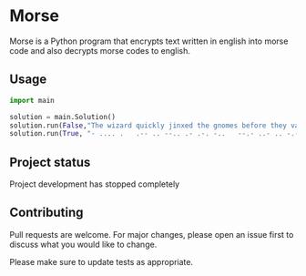# Morse
Morse is a Python program that encrypts text written in english into morse code and also decrypts morse codes to english.

## Usage
```python
import main

solution = main.Solution()
solution.run(False,"The wizard quickly jinxed the gnomes before they vaporized.") # return '- .... .   .-- .. --.. .- .-. -..   --.- ..- .. -.-. -.- .-.. -.--   .--- .. -. -..- . -..   - .... .   --. -. --- -- . ...   -... . ..-. --- .-. .   - .... . -.--   ...- .- .--. --- .-. .. --.. . -.. .-.-.- '
solution.run(True, "- .... .   .-- .. --.. .- .-. -..   --.- ..- .. -.-. -.- .-.. -.--   .--- .. -. -..- . -..   - .... .   --. -. --- -- . ...   -... . ..-. --- .-. .   - .... . -.--   ...- .- .--. --- .-. .. --.. . -.. .-.-.-") # returns "the wizard quickly jinxed the gnomes before they vaporized."
```
## Project status
Project development has stopped completely

## Contributing
Pull requests are welcome. For major changes, please open an issue first to discuss what you would like to change.

Please make sure to update tests as appropriate.